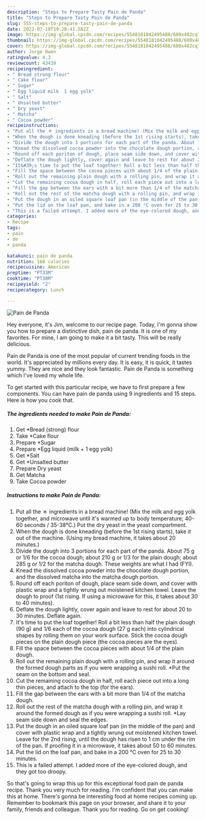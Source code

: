 ```yaml
---
description: "Steps to Prepare Tasty Pain de Panda"
title: "Steps to Prepare Tasty Pain de Panda"
slug: 555-steps-to-prepare-tasty-pain-de-panda
date: 2022-07-10T19:28:41.582Z
image: https://img-global.cpcdn.com/recipes/5548181042495488/680x482cq70/pain-de-panda-recipe-main-photo.jpg
thumbnail: https://img-global.cpcdn.com/recipes/5548181042495488/680x482cq70/pain-de-panda-recipe-main-photo.jpg
cover: https://img-global.cpcdn.com/recipes/5548181042495488/680x482cq70/pain-de-panda-recipe-main-photo.jpg
author: Jorge Owen
ratingvalue: 4.3
reviewcount: 43439
recipeingredient:
- " Bread strong flour"
- " Cake flour"
- " Sugar"
- " Egg liquid milk  1 egg yolk"
- " Salt"
- " Unsalted butter"
- " Dry yeast"
- " Matcha"
- " Cocoa powder"
recipeinstructions:
- "Put all the ＊ ingredients in a bread machine! (Mix the milk and egg yolk together, and microwave until it&#39;s warmed up to body temperature; 40-60 seconds / 35-38°C.) Put the dry yeast in the yeast compartment."
- "When the dough is done kneading (before the 1st rising starts), take it out of the machine. (Using my bread machine, it takes about 20 minutes.)"
- "Divide the dough into 3 portions for each part of the panda. About 75 g or 1/6 for the cocoa dough; about 210 g or 1/3 for the plain dough; about 285 g or 1/2 for the matcha dough. These weights are what I had (FYI)."
- "Knead the dissolved cocoa powder into the chocolate dough portion, and the dissolved matcha into the matcha dough portion."
- "Round off each poriton of dough, place seam side down, and cover with plastic wrap and a tightly wrung out moistened kitchen towel. Leave the dough to proof (1st rising. If using a microwave for this, it takes about 30 to 40 minutes)."
- "Deflate the dough lightly, cover again and leave to rest for about 20 to 30 minutes. Deflate again."
- "It&#39;s time to put the loaf together! Roll a bit less than half the plain dough (90 g) and 1/6 each of the cocoa dough (27 g each) into cylindrical shapes by rolling them on your work surface. Stick the cocoa dough pieces on the plain dough piece (the cocoa pieces are the eyes)."
- "Fill the space between the cocoa pieces with about 1/4 of the plain dough."
- "Roll out the remaining plain dough with a rolling pin, and wrap it around the formed dough parts as if you were wrapping a sushi roll. *Put the seam on the bottom and seal."
- "Cut the remaining cocoa dough in half, roll each piece out into a long thin pieces, and attach to the top (for the ears)."
- "Fill the gap between the ears with a bit more than 1/4 of the matcha dough."
- "Roll out the rest of the matcha dough with a rolling pin, and wrap it around the formed dough as if you were wrapping a sushi roll. *Lay seam side down and seal the edges."
- "Put the dough in an oiled square loaf pan (in the middle of the pan) and cover with plastic wrap and a tightly wrung out moistened kitchen towel. Leave for the 2nd rising, until the dough has risen to 1 cm under the rim of the pan. If proofing it in a microwave, it takes about 50 to 60 minutes."
- "Put the lid on the loaf pan, and bake in a 200 °C oven for 25 to 30 minutes."
- "This is a failed attempt. I added more of the eye-colored dough, and they got too droopy."
categories:
- Recipe
tags:
- pain
- de
- panda

katakunci: pain de panda 
nutrition: 168 calories
recipecuisine: American
preptime: "PT33M"
cooktime: "PT30M"
recipeyield: "2"
recipecategory: Lunch

---
```



![Pain de Panda](https://img-global.cpcdn.com/recipes/5548181042495488/680x482cq70/pain-de-panda-recipe-main-photo.jpg)

Hey everyone, it's Jim, welcome to our recipe page. Today, I'm gonna show you how to prepare a distinctive dish, pain de panda. It is one of my favorites. For mine, I am going to make it a bit tasty. This will be really delicious.



Pain de Panda is one of the most popular of current trending foods in the world. It's appreciated by millions every day. It is easy, it is quick, it tastes yummy. They are nice and they look fantastic. Pain de Panda is something which I've loved my whole life.


To get started with this particular recipe, we have to first prepare a few components. You can have pain de panda using 9 ingredients and 15 steps. Here is how you cook that.

<!--inarticleads1-->

##### The ingredients needed to make Pain de Panda:

1. Get  *Bread (strong) flour
1. Take  *Cake flour
1. Prepare  *Sugar
1. Prepare  *Egg liquid (milk + 1 egg yolk)
1. Get  *Salt
1. Get  *Unsalted butter
1. Prepare  Dry yeast
1. Get  Matcha
1. Take  Cocoa powder




<!--inarticleads2-->

##### Instructions to make Pain de Panda:

1. Put all the ＊ ingredients in a bread machine! (Mix the milk and egg yolk together, and microwave until it&#39;s warmed up to body temperature; 40-60 seconds / 35-38°C.) Put the dry yeast in the yeast compartment.
1. When the dough is done kneading (before the 1st rising starts), take it out of the machine. (Using my bread machine, it takes about 20 minutes.)
1. Divide the dough into 3 portions for each part of the panda. About 75 g or 1/6 for the cocoa dough; about 210 g or 1/3 for the plain dough; about 285 g or 1/2 for the matcha dough. These weights are what I had (FYI).
1. Knead the dissolved cocoa powder into the chocolate dough portion, and the dissolved matcha into the matcha dough portion.
1. Round off each poriton of dough, place seam side down, and cover with plastic wrap and a tightly wrung out moistened kitchen towel. Leave the dough to proof (1st rising. If using a microwave for this, it takes about 30 to 40 minutes).
1. Deflate the dough lightly, cover again and leave to rest for about 20 to 30 minutes. Deflate again.
1. It&#39;s time to put the loaf together! Roll a bit less than half the plain dough (90 g) and 1/6 each of the cocoa dough (27 g each) into cylindrical shapes by rolling them on your work surface. Stick the cocoa dough pieces on the plain dough piece (the cocoa pieces are the eyes).
1. Fill the space between the cocoa pieces with about 1/4 of the plain dough.
1. Roll out the remaining plain dough with a rolling pin, and wrap it around the formed dough parts as if you were wrapping a sushi roll. *Put the seam on the bottom and seal.
1. Cut the remaining cocoa dough in half, roll each piece out into a long thin pieces, and attach to the top (for the ears).
1. Fill the gap between the ears with a bit more than 1/4 of the matcha dough.
1. Roll out the rest of the matcha dough with a rolling pin, and wrap it around the formed dough as if you were wrapping a sushi roll. *Lay seam side down and seal the edges.
1. Put the dough in an oiled square loaf pan (in the middle of the pan) and cover with plastic wrap and a tightly wrung out moistened kitchen towel. Leave for the 2nd rising, until the dough has risen to 1 cm under the rim of the pan. If proofing it in a microwave, it takes about 50 to 60 minutes.
1. Put the lid on the loaf pan, and bake in a 200 °C oven for 25 to 30 minutes.
1. This is a failed attempt. I added more of the eye-colored dough, and they got too droopy.




So that's going to wrap this up for this exceptional food pain de panda recipe. Thank you very much for reading. I'm confident that you can make this at home. There's gonna be interesting food at home recipes coming up. Remember to bookmark this page on your browser, and share it to your family, friends and colleague. Thank you for reading. Go on get cooking!
